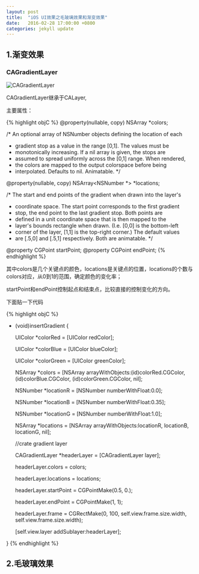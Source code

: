 ```yaml
---
layout: post
title:  "iOS UI效果之毛玻璃效果和渐变效果"
date:   2016-02-28 17:00:00 +0800
categories: jekyll update
---
```


## 1.渐变效果

### CAGradientLayer

![CAGradientLayer](http://7xsgjm.com1.z0.glb.clouddn.com/img%2FCAGradientLayer.png)

CAGradientLayer继承于CALayer,

主要属性：

{% highlight objC %}
@property(nullable, copy) NSArray *colors;

/* An optional array of NSNumber objects defining the location of each
 * gradient stop as a value in the range [0,1]. The values must be
 * monotonically increasing. If a nil array is given, the stops are
 * assumed to spread uniformly across the [0,1] range. When rendered,
 * the colors are mapped to the output colorspace before being
 * interpolated. Defaults to nil. Animatable. */

@property(nullable, copy) NSArray<NSNumber *> *locations;

/* The start and end points of the gradient when drawn into the layer's
 * coordinate space. The start point corresponds to the first gradient
 * stop, the end point to the last gradient stop. Both points are
 * defined in a unit coordinate space that is then mapped to the
 * layer's bounds rectangle when drawn. (I.e. [0,0] is the bottom-left
 * corner of the layer, [1,1] is the top-right corner.) The default values
 * are [.5,0] and [.5,1] respectively. Both are animatable. */

@property CGPoint startPoint;
@property CGPoint endPoint;
{% endhighlight %}

其中colors是几个关键点的颜色，locations是关键点的位置，locations的个数与colors对应，从0到1的范围，确定颜色的变化率；

startPoint和endPoint控制起点和结束点，比较直接的控制变化的方向。

下面贴一下代码

{% highlight objC %}
- (void)insertGradient {
    
    UIColor *colorRed = [UIColor redColor];
    
    UIColor *colorBlue = [UIColor blueColor];
    
    UIColor *colorGreen = [UIColor greenColor];
    
    NSArray *colors = [NSArray arrayWithObjects:(id)colorRed.CGColor, (id)colorBlue.CGColor, (id)colorGreen.CGColor, nil];
    
    NSNumber *locationR = [NSNumber numberWithFloat:0.0];
    
    NSNumber *locationB = [NSNumber numberWithFloat:0.35];
    
    NSNumber *locationG = [NSNumber numberWithFloat:1.0];
    
    NSArray *locations = [NSArray arrayWithObjects:locationR, locationB, locationG, nil];
    
    //crate gradient layer
    
    CAGradientLayer *headerLayer = [CAGradientLayer layer];
    
    headerLayer.colors = colors;
    
    headerLayer.locations = locations;
    
    headerLayer.startPoint = CGPointMake(0.5, 0.);
    
    headerLayer.endPoint = CGPointMake(1, 1);
    
    headerLayer.frame = CGRectMake(0, 100, self.view.frame.size.width, self.view.frame.size.width);
    
    [self.view.layer addSublayer:headerLayer];
    
}
{% endhighlight %}


## 2.毛玻璃效果

